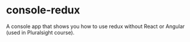 # console-redux
A console app that shows you how to use redux without React or Angular (used in Pluralsight course). 
